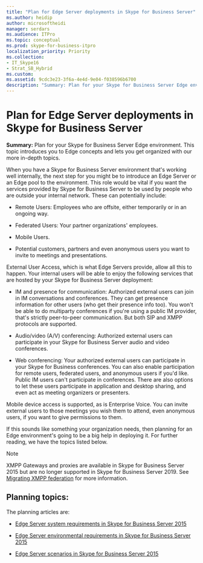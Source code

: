 ```yaml
---
title: "Plan for Edge Server deployments in Skype for Business Server"
ms.author: heidip
author: microsoftheidi
manager: serdars
ms.audience: ITPro
ms.topic: conceptual
ms.prod: skype-for-business-itpro
localization_priority: Priority
ms.collection: 
- IT_Skype16
- Strat_SB_Hybrid
ms.custom:
ms.assetid: 9cdc3e23-3f6a-4e4d-9e04-f038596b6700
description: "Summary: Plan for your Skype for Business Server Edge environment. This topic introduces you to Edge concepts and lets you get organized with our more in-depth topics."
---
```


# Plan for Edge Server deployments in Skype for Business Server
 
**Summary:** Plan for your Skype for Business Server Edge environment. This topic introduces you to Edge concepts and lets you get organized with our more in-depth topics.
  
When you have a Skype for Business Server environment that's working well internally, the next step for you might be to introduce an Edge Server or an Edge pool to the environment. This role would be vital if you want the services provided by Skype for Business Server to be used by people who are outside your internal network. These can potentially include:
  
- Remote Users: Employees who are offsite, either temporarily or in an ongoing way.
    
- Federated Users: Your partner organizations' employees.
    
- Mobile Users.
    
- Potential customers, partners and even anonymous users you want to invite to meetings and presentations.
    
External User Access, which is what Edge Servers provide, allow all this to happen. Your internal users will be able to enjoy the following services that are hosted by your Skype for Business Server deployment:
  
- IM and presence for communication: Authorized external users can join in IM conversations and conferences. They can get presence information for other users (who get their presence info too). You won't be able to do multiparty conferences if you're using a public IM provider, that's strictly peer-to-peer communication. But both SIP and XMPP protocols are supported.
    
- Audio/video (A/V) conferencing: Authorized external users can participate in your Skype for Business Server audio and video conferences.
    
- Web conferencing: Your authorized external users can participate in your Skype for Business conferences. You can also enable participation for remote users, federated users, and anonymous users if you'd like. Public IM users can't participate in conferences. There are also options to let these users participate in application and desktop sharing, and even act as meeting organizers or presenters.
    
Mobile device access is supported, as is Enterprise Voice. You can invite external users to those meetings you wish them to attend, even anonymous users, if you want to give permissions to them.
  
If this sounds like something your organization needs, then planning for an Edge environment's going to be a big help in deploying it. For further reading, we have the topics listed below.

> [!NOTE]
> XMPP Gateways and proxies are available in Skype for Business Server 2015 but are no longer supported in Skype for Business Server 2019. See [Migrating XMPP federation](../../../SfBServer2019/migration/migrating-xmpp-federation.md) for more information. 
  
## Planning topics:

The planning articles are:
  
- [Edge Server system requirements in Skype for Business Server 2015](system-requirements.md)
    
- [Edge Server environmental requirements in Skype for Business Server 2015](edge-environmental-requirements.md)
    
- [Edge Server scenarios in Skype for Business Server 2015](scenarios.md)
    

